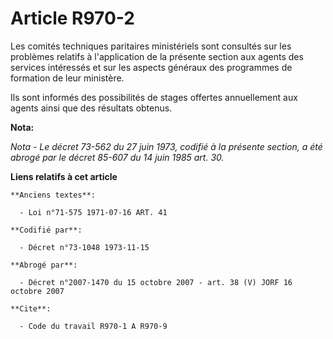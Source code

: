 # Article R970-2

Les comités techniques paritaires ministériels sont consultés sur les problèmes relatifs à l'application de la présente
section aux agents des services intéressés et sur les aspects généraux des programmes de formation de leur ministère.

Ils sont informés des possibilités de stages offertes annuellement aux agents ainsi que des résultats obtenus.

**Nota:**

*Nota - Le décret 73-562 du 27 juin 1973, codifié à la présente section, a été abrogé par le décret 85-607 du 14 juin 1985
art. 30.*

**Liens relatifs à cet article**

	**Anciens textes**:

	  - Loi n°71-575 1971-07-16 ART. 41

	**Codifié par**:

	  - Décret n°73-1048 1973-11-15

	**Abrogé par**:

	  - Décret n°2007-1470 du 15 octobre 2007 - art. 38 (V) JORF 16 octobre 2007

	**Cite**:

	  - Code du travail R970-1 A R970-9
